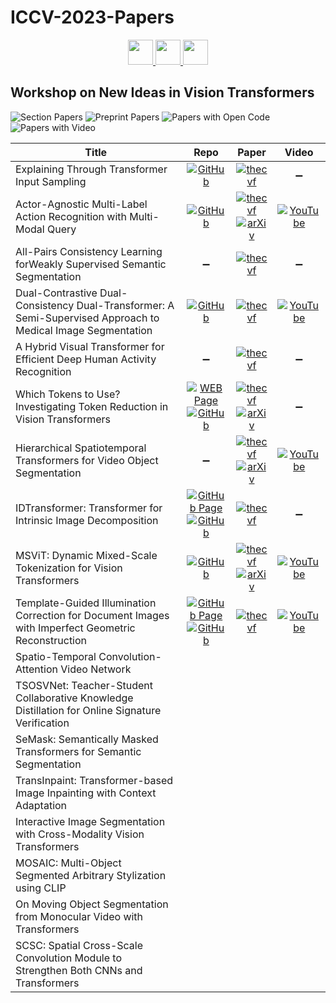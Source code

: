 # ICCV-2023-Papers

<div align="center">
    <a href="https://github.com/DmitryRyumin/ICCV-2023-Papers/blob/main/sections/w-on-cv-in-plant-phenotyping-and-agriculture.md">
        <img src="https://cdn.jsdelivr.net/gh/DmitryRyumin/NewEraAI-Papers@main/images/left.svg" width="40" alt="" />
    </a>
    <a href="https://github.com/DmitryRyumin/ICCV-2023-Papers/">
        <img src="https://cdn.jsdelivr.net/gh/DmitryRyumin/NewEraAI-Papers@main/images/home.svg" width="40" alt="" />
    </a>
    <a href="https://github.com/DmitryRyumin/ICCV-2023-Papers/blob/main/sections/w-representation-learning-with-very-limited-images.md">
        <img src="https://cdn.jsdelivr.net/gh/DmitryRyumin/NewEraAI-Papers@main/images/right.svg" width="40" alt="" />
    </a>
</div>

## Workshop on New Ideas in Vision Transformers

![Section Papers](https://img.shields.io/badge/Section%20Papers-soon-42BA16) ![Preprint Papers](https://img.shields.io/badge/Preprint%20Papers-soon-b31b1b) ![Papers with Open Code](https://img.shields.io/badge/Papers%20with%20Open%20Code-soon-1D7FBF) ![Papers with Video](https://img.shields.io/badge/Papers%20with%20Video-soon-FF0000)

| **Title** | **Repo** | **Paper** | **Video** |
|-----------|:--------:|:---------:|:---------:|
| Explaining Through Transformer Input Sampling | [![GitHub](https://img.shields.io/github/stars/aenglebert/Transformer_Input_Sampling)](https://github.com/aenglebert/Transformer_Input_Sampling) | [![thecvf](https://img.shields.io/badge/pdf-thecvf-7395C5.svg)](https://openaccess.thecvf.com/content/ICCV2023W/NIVT/papers/Englebert_Explaining_Through_Transformer_Input_Sampling_ICCVW_2023_paper.pdf) | :heavy_minus_sign: |
| Actor-Agnostic Multi-Label Action Recognition with Multi-Modal Query | [![GitHub](https://img.shields.io/github/stars/mondalanindya/MSQNet)](https://github.com/mondalanindya/MSQNet) | [![thecvf](https://img.shields.io/badge/pdf-thecvf-7395C5.svg)](https://openaccess.thecvf.com/content/ICCV2023W/NIVT/papers/Mondal_Actor-Agnostic_Multi-Label_Action_Recognition_with_Multi-Modal_Query_ICCVW_2023_paper.pdf) <br /> [![arXiv](https://img.shields.io/badge/arXiv-2307.10763-b31b1b.svg)](https://arxiv.org/abs/2307.10763) | [![YouTube](https://img.shields.io/badge/YouTube-%23FF0000.svg?style=for-the-badge&logo=YouTube&logoColor=white)](https://www.youtube.com/watch?v=bafoEVdQYJg) |
| All-Pairs Consistency Learning forWeakly Supervised Semantic Segmentation | :heavy_minus_sign: | [![thecvf](https://img.shields.io/badge/pdf-thecvf-7395C5.svg)](https://openaccess.thecvf.com/content/ICCV2023W/NIVT/papers/Sun_All-pairs_Consistency_Learning_forWeakly_Supervised_Semantic_Segmentation_ICCVW_2023_paper.pdf) | :heavy_minus_sign: |
| Dual-Contrastive Dual-Consistency Dual-Transformer: A Semi-Supervised Approach to Medical Image Segmentation | [![GitHub](https://img.shields.io/github/stars/ziyangwang007/CV-SSL-MIS)](https://github.com/ziyangwang007/CV-SSL-MIS) | [![thecvf](https://img.shields.io/badge/pdf-thecvf-7395C5.svg)](https://openaccess.thecvf.com/content/ICCV2023W/NIVT/papers/Wang_Dual-Contrastive_Dual-Consistency_Dual-Transformer_A_Semi-Supervised_Approach_to_Medical_Image_Segmentation_ICCVW_2023_paper.pdf) | [![YouTube](https://img.shields.io/badge/YouTube-%23FF0000.svg?style=for-the-badge&logo=YouTube&logoColor=white)](https://www.youtube.com/watch?v=JU9koBE83co) |
| A Hybrid Visual Transformer for Efficient Deep Human Activity Recognition | :heavy_minus_sign: | [![thecvf](https://img.shields.io/badge/pdf-thecvf-7395C5.svg)](https://openaccess.thecvf.com/content/ICCV2023W/NIVT/papers/Djenouri_A_Hybrid_Visual_Transformer_for_Efficient_Deep_Human_Activity_Recognition_ICCVW_2023_paper.pdf) | :heavy_minus_sign: |
| Which Tokens to Use? Investigating Token Reduction in Vision Transformers | [![WEB Page](https://img.shields.io/badge/WEB-Page-159957.svg)](https://vap.aau.dk/tokens/) <br /> [![GitHub](https://img.shields.io/github/stars/JoakimHaurum/TokenReduction)](https://github.com/JoakimHaurum/TokenReduction) | [![thecvf](https://img.shields.io/badge/pdf-thecvf-7395C5.svg)](https://openaccess.thecvf.com/content/ICCV2023W/NIVT/papers/Haurum_Which_Tokens_to_Use_Investigating_Token_Reduction_in_Vision_Transformers_ICCVW_2023_paper.pdf) <br /> [![arXiv](https://img.shields.io/badge/arXiv-2308.04657-b31b1b.svg)](https://arxiv.org/abs/2308.04657) | :heavy_minus_sign: |
| Hierarchical Spatiotemporal Transformers for Video Object Segmentation | :heavy_minus_sign: | [![thecvf](https://img.shields.io/badge/pdf-thecvf-7395C5.svg)](https://openaccess.thecvf.com/content/ICCV2023W/NIVT/papers/Yoo_Hierarchical_Spatiotemporal_Transformers_for_Video_Object_Segmentation_ICCVW_2023_paper.pdf) <br /> [![arXiv](https://img.shields.io/badge/arXiv-2307.08263-b31b1b.svg)](https://arxiv.org/abs/2307.08263) | [![YouTube](https://img.shields.io/badge/YouTube-%23FF0000.svg?style=for-the-badge&logo=YouTube&logoColor=white)](https://www.youtube.com/watch?v=JV9TyazM38Y) |
| IDTransformer: Transformer for Intrinsic Image Decomposition | [![GitHub Page](https://img.shields.io/badge/GitHub-Page-159957.svg)](https://morpheus3000.github.io/IDTransformer.web/) <br /> [![GitHub](https://img.shields.io/github/stars/ParthaDasWeb/IDTransformer.web)](https://github.com/ParthaDasWeb/IDTransformer.web) | [![thecvf](https://img.shields.io/badge/pdf-thecvf-7395C5.svg)](https://openaccess.thecvf.com/content/ICCV2023W/NIVT/papers/Das_IDTransformer_Transformer_for_Intrinsic_Image_Decomposition_ICCVW_2023_paper.pdf) | :heavy_minus_sign: |
| MSViT: Dynamic Mixed-Scale Tokenization for Vision Transformers | [![GitHub](https://img.shields.io/github/stars/Qualcomm-AI-research/batchshaping)](https://github.com/Qualcomm-AI-research/batchshaping) | [![thecvf](https://img.shields.io/badge/pdf-thecvf-7395C5.svg)](https://openaccess.thecvf.com/content/ICCV2023W/NIVT/papers/Havtorn_MSViT_Dynamic_Mixed-Scale_Tokenization_for_Vision_Transformers_ICCVW_2023_paper.pdf) <br /> [![arXiv](https://img.shields.io/badge/arXiv-2307.02321-b31b1b.svg)](https://arxiv.org/abs/2307.02321) | [![YouTube](https://img.shields.io/badge/YouTube-%23FF0000.svg?style=for-the-badge&logo=YouTube&logoColor=white)](https://www.youtube.com/watch?v=1H7LJ7-v58w) |
| Template-Guided Illumination Correction for Document Images with Imperfect Geometric Reconstruction | [![GitHub Page](https://img.shields.io/badge/GitHub-Page-159957.svg)](https://felixhertlein.github.io/illtrtemplate/) <br /> [![GitHub](https://img.shields.io/github/stars/FelixHertlein/illtrtemplate-model)](https://github.com/FelixHertlein/illtrtemplate-model) | [![thecvf](https://img.shields.io/badge/pdf-thecvf-7395C5.svg)](https://openaccess.thecvf.com/content/ICCV2023W/NIVT/papers/Hertlein_Template-Guided_Illumination_Correction_for_Document_Images_with_Imperfect_Geometric_Reconstruction_ICCVW_2023_paper.pdf) | [![YouTube](https://img.shields.io/badge/YouTube-%23FF0000.svg?style=for-the-badge&logo=YouTube&logoColor=white)](https://www.youtube.com/watch?v=CWrMHbvScSM) |
| Spatio-Temporal Convolution-Attention Video Network |  |  |  |
| TSOSVNet: Teacher-Student Collaborative Knowledge Distillation for Online Signature Verification |  |  |  |
| SeMask: Semantically Masked Transformers for Semantic Segmentation |  |  |  |
| TransInpaint: Transformer-based Image Inpainting with Context Adaptation |  |  |  |
| Interactive Image Segmentation with Cross-Modality Vision Transformers |  |  |  |
| MOSAIC: Multi-Object Segmented Arbitrary Stylization using CLIP |  |  |  |
| On Moving Object Segmentation from Monocular Video with Transformers |  |  |  |
| SCSC: Spatial Cross-Scale Convolution Module to Strengthen Both CNNs and Transformers |  |  |  |

